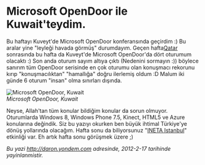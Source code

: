 # Microsoft OpenDoor ile Kuwait'teydim. 

Bu haftayı Kuveyt'de Microsoft OpenDoor konferansında geçirdim :) Bu
aralar yine "leyleği havada görmüş" durumdayım. Geçen
hafta[Qatar](http://daron.yondem.com/tr/post/Qatarda_Microsoft_OpenDoor_2012)
sonrasında bu hafta da Kuveyt'de Microsoft OpenDoor'da dört oturumum
olacaktı :) Son anda oturum sayım altıya çıktı (Nedenini sormayın :))
böylece sanırım tüm OpenDoor serisinde en çok oturumu olan konuşmacı
rekorunu kırıp "konuşmacılıktan" "hamallığa" doğru ilerlemiş oldum :D
Malum iki günde 6 oturum "insan" olma sınırları dışında.

![Microsoft OpenDoor,
Kuwait](media/Microsoft_OpenDoor_ile_Kuwait_teydim/kuwait_opendoor.jpg)\
*Microsoft OpenDoor, Kuwait*

Neyse, Allah'tan tüm konular bildiğim konular da sorun olmuyor.
Oturumlarda Windows 8, Windows Phone 7.5, Kinect, HTML5 ve Azure
konularına değindik. Siz bu yazıyı okurken ben büyük ihtimal Türkiye'ye
dönüş yollarında olacağım. Hafta sonu da biliyorsunuz "[INETA
Istanbul](http://daron.yondem.com/tr/post/INETA_Istanbul_Subat2012)"
etkinliği var. Eh artık hafta sonu görüşmek üzere ;)


*Bu yazi http://daron.yondem.com adresinde, 2012-2-17 tarihinde yayinlanmistir.*